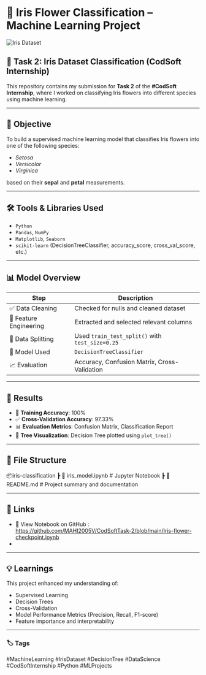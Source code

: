 # 🌸 Iris Flower Classification – Machine Learning Project

![Iris Dataset](https://upload.wikimedia.org/wikipedia/commons/5/56/Iris_dataset_scatterplot.svg)

## 🚀 Task 2: Iris Dataset Classification (CodSoft Internship)

This repository contains my submission for **Task 2** of the **#CodSoft Internship**, where I worked on classifying Iris flowers into different species using machine learning.

---

## 📌 Objective

To build a supervised machine learning model that classifies Iris flowers into one of the following species:

- *Setosa*
- *Versicolor*
- *Virginica*

based on their **sepal** and **petal** measurements.

---

## 🛠️ Tools & Libraries Used

- `Python`
- `Pandas`, `NumPy`
- `Matplotlib`, `Seaborn`
- `scikit-learn` (DecisionTreeClassifier, accuracy_score, cross_val_score, etc.)

---

## 📊 Model Overview

| Step | Description |
|------|-------------|
| ✅ Data Cleaning | Checked for nulls and cleaned dataset |
| 📐 Feature Engineering | Extracted and selected relevant columns |
| 🔀 Data Splitting | Used `train_test_split()` with `test_size=0.25` |
| 🌳 Model Used | `DecisionTreeClassifier` |
| 📈 Evaluation | Accuracy, Confusion Matrix, Cross-Validation |

---

## 📌 Results

- 🎯 **Training Accuracy**: 100%
- ✅ **Cross-Validation Accuracy**: 97.33%
- 📊 **Evaluation Metrics**: Confusion Matrix, Classification Report
- 🌳 **Tree Visualization**: Decision Tree plotted using `plot_tree()`

---

## 📁 File Structure
📦iris-classification
┣ 📄 iris_model.ipynb # Jupyter Notebook
┣ 📄 README.md # Project summary and documentation


---

## 🔗 Links

- 📂 View Notebook on GitHub : https://github.com/MAHI2005V/CodSoftTask-2/blob/main/Iris-flower-checkpoint.ipynb
- 

---

## 💡 Learnings

This project enhanced my understanding of:
- Supervised Learning
- Decision Trees
- Cross-Validation
- Model Performance Metrics (Precision, Recall, F1-score)
- Feature importance and interpretability

---

### 🏷️ Tags

#MachineLearning #IrisDataset #DecisionTree #DataScience #CodSoftInternship #Python #MLProjects

